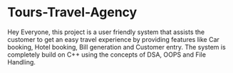 # Tours-Travel-Agency
Hey Everyone, this project is a user friendly system that assists the customer to get an easy travel experience by providing features like Car booking, Hotel booking, Bill generation and Customer entry. The system is completely build on C++ using the concepts of DSA, OOPS and File Handling.
